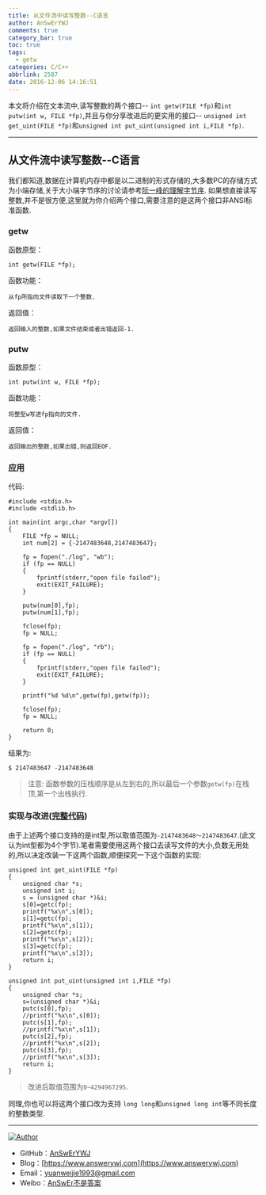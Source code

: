 ```yaml
---
title: 从文件流中读写整数--C语言
author: AnSwErYWJ
comments: true
category_bar: true
toc: true
tags:
  - getw
categories: C/C++
abbrlink: 2587
date: 2016-12-06 14:16:51
---
```


本文将介绍在文本流中,读写整数的两个接口-- ``int getw(FILE *fp)``和``int putw(int w, FILE *fp)``,并且与你分享改进后的更实用的接口-- ``unsigned int get_uint(FILE *fp)``和``unsigned int put_uint(unsigned int i,FILE *fp)``.

----------
<!--more-->

## 从文件流中读写整数--C语言
我们都知道,数据在计算机内存中都是以二进制的形式存储的,大多数PC的存储方式为小端存储,关于大小端字节序的讨论请参考[阮一峰的理解字节序](http://www.ruanyifeng.com/blog/2016/11/byte-order.html). 如果想直接读写整数,并不是很方便,这里就为你介绍两个接口,需要注意的是这两个接口非ANSI标准函数.

### getw 
函数原型：
```
int getw(FILE *fp);
```
函数功能：
```
从fp所指向文件读取下一个整数.
```
返回值：
```
返回输入的整数,如果文件结束或者出错返回-1.
```

### putw
函数原型：
```
int putw(int w, FILE *fp);
```
函数功能：
```
将整型w写进fp指向的文件.
```
返回值：
```
返回输出的整数,如果出错,则返回EOF.
```

### 应用
代码:
```
#include <stdio.h>
#include <stdlib.h>

int main(int argc,char *argv[])
{
	FILE *fp = NULL;
    int num[2] = {-2147483648,2147483647};
    
    fp = fopen("./log", "wb");
    if (fp == NULL)
    {
        fprintf(stderr,"open file failed");
        exit(EXIT_FAILURE);
    }

    putw(num[0],fp);
    putw(num[1],fp);

    fclose(fp);
    fp = NULL;
    
    fp = fopen("./log", "rb");
    if (fp == NULL)
    {
        fprintf(stderr,"open file failed");
        exit(EXIT_FAILURE);
    }

    printf("%d %d\n",getw(fp),getw(fp));

    fclose(fp);
	fp = NULL;
	
    return 0;
}
```
结果为:
```
$ 2147483647 -2147483648
```
> 注意: 函数参数的压栈顺序是从左到右的,所以最后一个参数``getw(fp)``在栈顶,第一个出栈执行.

### 实现与改进([完整代码](https://github.com/AnSwErYWJ/DogFood/blob/master/C/file/io2stream.c))
由于上述两个接口支持的是int型,所以取值范围为``-2147483648～2147483647``.(此文认为int型都为4个字节).笔者需要使用这两个接口去读写文件的大小,负数无用处的,所以决定改装一下这两个函数,顺便探究一下这个函数的实现:
```
unsigned int get_uint(FILE *fp)
{
    unsigned char *s;
    unsigned int i;
    s = (unsigned char *)&i;
    s[0]=getc(fp);
    printf("%x\n",s[0]);
    s[1]=getc(fp);
    printf("%x\n",s[1]);
    s[2]=getc(fp);
    printf("%x\n",s[2]);
    s[3]=getc(fp);
    printf("%x\n",s[3]);
    return i;
}
```

```
unsigned int put_uint(unsigned int i,FILE *fp)
{
    unsigned char *s;
    s=(unsigned char *)&i;
    putc(s[0],fp);
    //printf("%x\n",s[0]);
    putc(s[1],fp);
    //printf("%x\n",s[1]);
    putc(s[2],fp);
    //printf("%x\n",s[2]);
    putc(s[3],fp);
    //printf("%x\n",s[3]);
    return i;
}
```

>改进后取值范围为``0~4294967295``.

同理,你也可以将这两个接口改为支持 ``long long``和``unsigned long int``等不同长度的整数类型.

-----

<a href="#"><img src="https://img.shields.io/badge/Author-AnSwErYWJ-blue" alt="Author"></a>
- GitHub：[AnSwErYWJ](https://github.com/AnSwErYWJ)
- Blog：[https://www.answerywj.com](https://www.answerywj.com) 
- Email：[yuanweijie1993@gmail.com](https://mail.google.com)
- Weibo：[AnSwEr不是答案](https://weibo.com/1783591593)